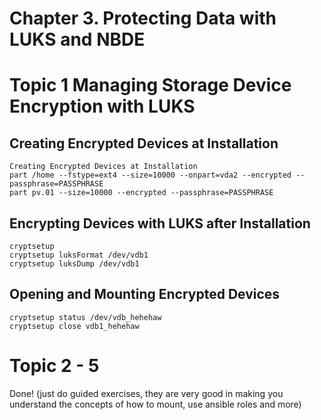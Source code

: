 # Chapter 3.  Protecting Data with LUKS and NBDE 
# Topic 1 Managing Storage Device Encryption with LUKS 

## Creating Encrypted Devices at Installation

```
Creating Encrypted Devices at Installation
part /home --fstype=ext4 --size=10000 --onpart=vda2 --encrypted --passphrase=PASSPHRASE
part pv.01 --size=10000 --encrypted --passphrase=PASSPHRASE
```

## Encrypting Devices with LUKS after Installation

```
cryptsetup
cryptsetup luksFormat /dev/vdb1
cryptsetup luksDump /dev/vdb1
```

## Opening and Mounting Encrypted Devices

```
cryptsetup status /dev/vdb_hehehaw
cryptsetup close vdb1_hehehaw
```

# Topic 2 - 5
Done! (just do guided exercises, they are very good in making you understand the concepts of how to mount, use ansible roles and more)
